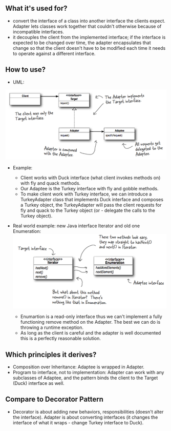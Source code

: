 ## What it's used for?
- convert the interface of a class into another interface the clients expect. Adapter lets classes work together that couldn't otherwise because of incompatible interfaces.
- it decouples the client from the implemented interface; if the interface is expected to be changed over time, the adapter encapsulates that change so that the client doesn't have to be modified each time it needs to operate against a different interface.

## How to use?
- UML:
<img src="./pics/adapter.png" />

- Example:
  - Client works with Duck interface (what client invokes methods on) with fly and quack methods.
  - Our Adaptee is the Turkey interface with fly and gobble methods.
  - To make client work with Turkey interface, we can introduce a TurkeyAdapter class that implements Duck interface and composes a Turkey object, the TurkeyAdapter will pass the client requests for fly and quack to the Turkey object (or - delegate the calls to the Turkey object).
  
- Real world example: new Java interface Iterator and old one Enumeration:
  <img src="./pics/adapter-example.png" />
  
  - Enumartion is a read-only interface thus we can't implement a fully functioning remove method on the Adapter. The best we can do is throwing a runtime exception.
  - As long as the client is careful and the adapter is well documented this is a perfectly reasonable solution.
  
## Which principles it derives?
- Composition over Inheritance: Adaptee is wrapped in Adapter.
- Program to interface, not to implementation: Adapter can work with any subclasses of Adaptee, and the pattern binds the client to the Target (Duck) interface as well.

## Compare to Decorator Pattern
- Decorator is about adding new behaviors, responsibilities (doesn't alter the interface). Adapter is about converting interfaces (it changes the interface of what it wraps - change Turkey interface to Duck).  
